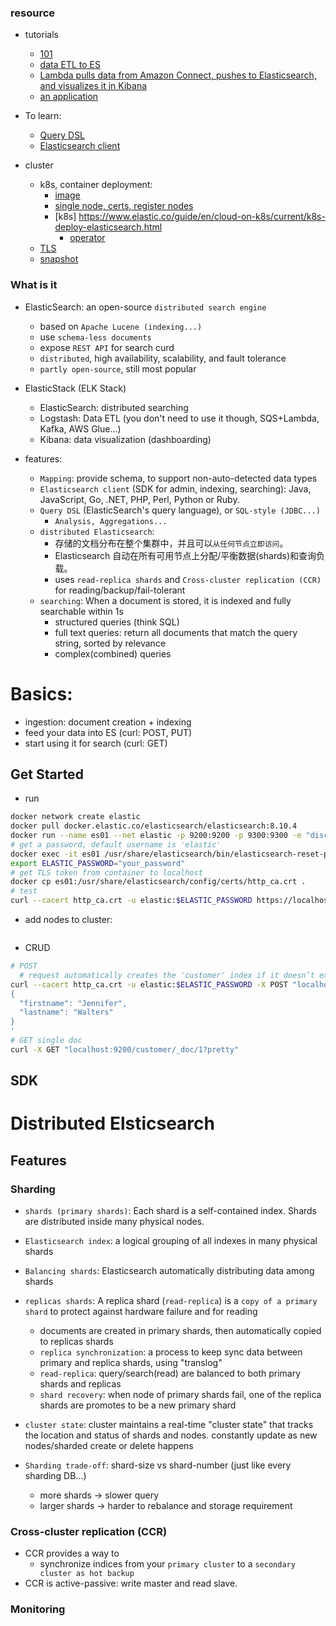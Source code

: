 ### resource

- tutorials

  - [101](https://logz.io/blog/elasticsearch-tutorial/)
  - [data ETL to ES](https://www.youtube.com/watch?v=EYtAaCcTfdk)
  - [Lambda pulls data from Amazon Connect, pushes to Elasticsearch, and visualizes it in Kibana](https://www.youtube.com/watch?v=O7KBDGsFNOo)
  - [an application](https://quoeamaster.medium.com/how-to-build-real-world-applications-with-elasticsearch-part-01-622b5d7b683b)

- To learn:

  - [Query DSL](https://www.elastic.co/guide/en/elasticsearch/reference/current/query-dsl.html)
  - [Elasticsearch client](https://www.elastic.co/guide/en/elasticsearch/client/index.html)

- cluster
  - k8s, container deployment:
    - [image](https://hub.docker.com/_/elasticsearch)
    - [single node, certs, register nodes](https://www.elastic.co/guide/en/elasticsearch/reference/current/docker.html#docker-cli-run-dev-mode)
    - [k8s] https://www.elastic.co/guide/en/cloud-on-k8s/current/k8s-deploy-elasticsearch.html
      - [operator](https://operatorhub.io/operator/elastic-cloud-eck)
  - [TLS](https://www.elastic.co/guide/en/cloud-on-k8s/current/k8s-tls-certificates.html#k8s-setting-up-your-own-certificate)
  - [snapshot](https://www.elastic.co/guide/en/elasticsearch/reference/current/snapshot-restore.html)

### What is it

- ElasticSearch: an open-source `distributed search engine`

  - based on `Apache Lucene (indexing...)`
  - use `schema-less documents`
  - expose `REST API` for search curd
  - `distributed`, high availability, scalability, and fault tolerance
  - `partly open-source`, still most popular

- ElasticStack (ELK Stack)

  - ElasticSearch: distributed searching
  - Logstash: Data ETL (you don't need to use it though, SQS+Lambda, Kafka, AWS Glue...)
  - Kibana: data visualization (dashboarding)

- features:
  - `Mapping`: provide schema, to support non-auto-detected data types
  - `Elasticsearch client` (SDK for admin, indexing, searching): Java, JavaScript, Go, .NET, PHP, Perl, Python or Ruby.
  - `Query DSL` (ElasticSearch's query language), or `SQL-style (JDBC...)`
    - `Analysis, Aggregations...`
  - `distributed Elasticsearch`:
    - 存储的文档分布在整个集群中，并且可以`从任何节点立即访问`。
    - Elasticsearch 自动在所有可用节点上分配/平衡数据(shards)和查询负载。
    - uses `read-replica shards` and `Cross-cluster replication (CCR)` for reading/backup/fail-tolerant
  - `searching`: When a document is stored, it is indexed and fully searchable within 1s
    - structured queries (think SQL)
    - full text queries: return all documents that match the query string, sorted by relevance
    - complex(combined) queries

# Basics:

- ingestion: document creation + indexing
- feed your data into ES (curl: POST, PUT)
- start using it for search (curl: GET)

## Get Started

- run

```bash
docker network create elastic
docker pull docker.elastic.co/elasticsearch/elasticsearch:8.10.4
docker run --name es01 --net elastic -p 9200:9200 -p 9300:9300 -e "discovery.type=single-node" -t docker.elastic.co/elasticsearch/elasticsearch:8.10.4
# get a password, default username is 'elastic'
docker exec -it es01 /usr/share/elasticsearch/bin/elasticsearch-reset-password -u elastic
export ELASTIC_PASSWORD="your_password"
# get TLS token from container to localhost
docker cp es01:/usr/share/elasticsearch/config/certs/http_ca.crt .
# test
curl --cacert http_ca.crt -u elastic:$ELASTIC_PASSWORD https://localhost:9200
```

- add nodes to cluster:

```bash

```

- CRUD

```bash
# POST
  # request automatically creates the 'customer' index if it doesn’t exist, adds a new document that has an ID of 1, and stores and indexes the 'firstname' and 'lastname' fields.
curl --cacert http_ca.crt -u elastic:$ELASTIC_PASSWORD -X POST "localhost:9200/customer/_doc/1?pretty" -H 'Content-Type: application/json' -d'
{
  "firstname": "Jennifer",
  "lastname": "Walters"
}
'
# GET single doc
curl -X GET "localhost:9200/customer/_doc/1?pretty"

```

## SDK

# Distributed Elsticsearch

## Features

### Sharding

- `shards (primary shards)`: Each shard is a self-contained index. Shards are distributed inside many physical nodes.
- `Elasticsearch index`: a logical grouping of all indexes in many physical shards
- `Balancing shards`: Elasticsearch automatically distributing data among shards
- `replicas shards`: A replica shard (`read-replica`) is a `copy of a primary shard` to protect against hardware failure and for reading

  - documents are created in primary shards, then automatically copied to replicas shards
  - `replica synchronization`: a process to keep sync data between primary and replica shards, using "translog"
  - `read-replica`: query/search(read) are balanced to both primary shards and replicas
  - `shard recovery`: when node of primary shards fail, one of the replica shards are promotes to be a new primary shard

- `cluster state`: cluster maintains a real-time "cluster state" that tracks the location and status of shards and nodes. constantly update as new nodes/sharded create or delete happens

- `Sharding trade-off`: shard-size vs shard-number (just like every sharding DB...)
  - more shards -> slower query
  - larger shards -> harder to rebalance and storage requirement

### Cross-cluster replication (CCR)

- CCR provides a way to
  - synchronize indices from your `primary cluster` to a `secondary cluster as hot backup`
- CCR is active-passive: write master and read slave.

### Monitoring
